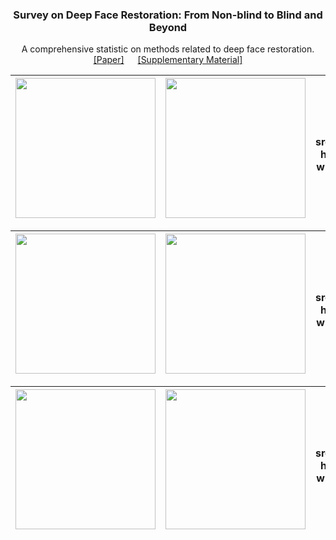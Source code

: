 <p align="center">
  <h3 align="center">Survey on Deep Face Restoration: From Non-blind to Blind and Beyond </h3>
  <p align="center">A comprehensive statistic on methods related to deep face restoration.
    <br />
    <a href="http://export.arxiv.org/pdf/2309.15490">[Paper]</a> &emsp;
    <a href="https://github.com/24wenjie-li/Awesome-Face-Restoration/blob/main/imgs/Supplementary.pdf">[Supplementary Material]</a>
  </p>
</p>


| <img src="./imgs/"  height=224 width=224> | <img src="./imgs/" width=224 height=224> | <img src="./imgs/" height=224 width=224"> |<img src="./imgs/" height=224 width=224"> |<img src="./imgs/" height=224 width=224"> |
| :----------------------------------------------------------: | :----------------------------------------------------------: | :----------------------------------------------------------: |:----------------------------------------------------------: |:----------------------------------------------------------: |

| <img src="./imgs/"  height=224 width=224> | <img src="./imgs/" width=224 height=224> | <img src="./imgs/" height=224 width=224"> |<img src="./imgs/" height=224 width=224"> |<img src="./imgs/" height=224 width=224"> |
| :----------------------------------------------------------: | :----------------------------------------------------------: | :----------------------------------------------------------: |:----------------------------------------------------------: |:----------------------------------------------------------: |

| <img src="./imgs/"  height=224 width=224> | <img src="./imgs/" width=224 height=224> | <img src="./imgs/" height=224 width=224"> |<img src="./imgs/" height=224 width=224"> |<img src="./imgs/" height=224 width=224"> |
| :----------------------------------------------------------: | :----------------------------------------------------------: | :----------------------------------------------------------: |:----------------------------------------------------------: |:----------------------------------------------------------: |
